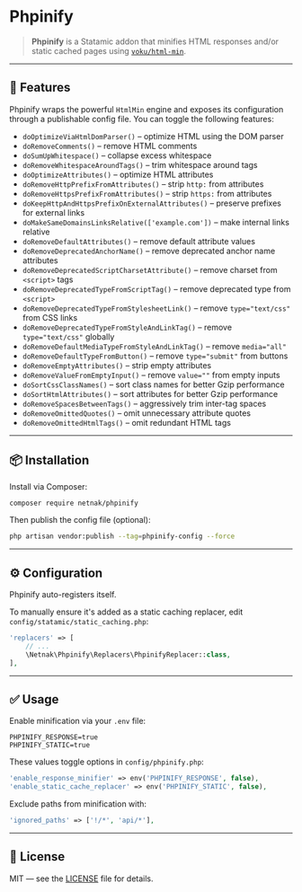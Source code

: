 # Phpinify

> **Phpinify** is a Statamic addon that minifies HTML responses and/or static cached pages using [`voku/html-min`](https://github.com/voku/HtmlMin).

---

## 🚀 Features

Phpinify wraps the powerful `HtmlMin` engine and exposes its configuration through a publishable config file. You can toggle the following features:

- `doOptimizeViaHtmlDomParser()` – optimize HTML using the DOM parser  
- `doRemoveComments()` – remove HTML comments  
- `doSumUpWhitespace()` – collapse excess whitespace  
- `doRemoveWhitespaceAroundTags()` – trim whitespace around tags  
- `doOptimizeAttributes()` – optimize HTML attributes  
- `doRemoveHttpPrefixFromAttributes()` – strip `http:` from attributes  
- `doRemoveHttpsPrefixFromAttributes()` – strip `https:` from attributes  
- `doKeepHttpAndHttpsPrefixOnExternalAttributes()` – preserve prefixes for external links  
- `doMakeSameDomainsLinksRelative(['example.com'])` – make internal links relative  
- `doRemoveDefaultAttributes()` – remove default attribute values  
- `doRemoveDeprecatedAnchorName()` – remove deprecated anchor name attributes  
- `doRemoveDeprecatedScriptCharsetAttribute()` – remove charset from `<script>` tags  
- `doRemoveDeprecatedTypeFromScriptTag()` – remove deprecated type from `<script>`  
- `doRemoveDeprecatedTypeFromStylesheetLink()` – remove `type="text/css"` from CSS links  
- `doRemoveDeprecatedTypeFromStyleAndLinkTag()` – remove `type="text/css"` globally  
- `doRemoveDefaultMediaTypeFromStyleAndLinkTag()` – remove `media="all"`  
- `doRemoveDefaultTypeFromButton()` – remove `type="submit"` from buttons  
- `doRemoveEmptyAttributes()` – strip empty attributes  
- `doRemoveValueFromEmptyInput()` – remove `value=""` from empty inputs  
- `doSortCssClassNames()` – sort class names for better Gzip performance  
- `doSortHtmlAttributes()` – sort attributes for better Gzip performance  
- `doRemoveSpacesBetweenTags()` – aggressively trim inter-tag spaces  
- `doRemoveOmittedQuotes()` – omit unnecessary attribute quotes  
- `doRemoveOmittedHtmlTags()` – omit redundant HTML tags  

---

## 📦 Installation

Install via Composer:

```bash
composer require netnak/phpinify
```

Then publish the config file (optional):

```bash
php artisan vendor:publish --tag=phpinify-config --force
```

---

## ⚙️ Configuration

Phpinify auto-registers itself.

To manually ensure it's added as a static caching replacer, edit `config/statamic/static_caching.php`:

```php
'replacers' => [
    // ...
    \Netnak\Phpinify\Replacers\PhpinifyReplacer::class,
],
```

---

## ✅ Usage

Enable minification via your `.env` file:

```env
PHPINIFY_RESPONSE=true
PHPINIFY_STATIC=true
```

These values toggle options in `config/phpinify.php`:

```php
'enable_response_minifier' => env('PHPINIFY_RESPONSE', false),
'enable_static_cache_replacer' => env('PHPINIFY_STATIC', false),
```

Exclude paths from minification with:

```php
'ignored_paths' => ['!/*', 'api/*'],
```

---

## 🪪 License

MIT — see the [LICENSE](LICENSE) file for details.
